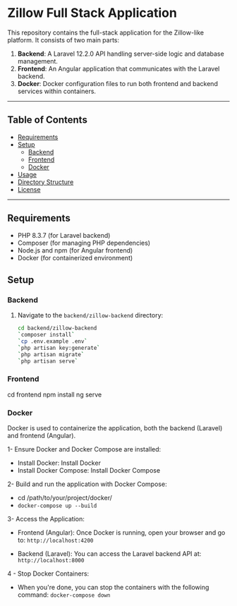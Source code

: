 # Zillow Full Stack Application

This repository contains the full-stack application for the Zillow-like platform. It consists of two main parts:

1. **Backend**: A Laravel 12.2.0 API handling server-side logic and database management.
2. **Frontend**: An Angular application that communicates with the Laravel backend.
3. **Docker**: Docker configuration files to run both frontend and backend services within containers.

---

## Table of Contents

- [Requirements](#requirements)
- [Setup](#setup)
  - [Backend](#backend)
  - [Frontend](#frontend)
  - [Docker](#docker)
- [Usage](#usage)
- [Directory Structure](#directory-structure)
- [License](#license)

---

## Requirements

- PHP 8.3.7 (for Laravel backend)
- Composer (for managing PHP dependencies)
- Node.js and npm (for Angular frontend)
- Docker (for containerized environment)


## Setup

### Backend

1. Navigate to the `backend/zillow-backend` directory:
   ```bash
   cd backend/zillow-backend
   `composer install`
   `cp .env.example .env`
   `php artisan key:generate`
   `php artisan migrate`
   `php artisan serve`
   ```

### Frontend

cd frontend
npm install
ng serve

### Docker

Docker is used to containerize the application, both the backend (Laravel) and frontend (Angular).

1- Ensure Docker and Docker Compose are installed:

- Install Docker: Install Docker
- Install Docker Compose: Install Docker Compose

2- Build and run the application with Docker Compose:

- cd /path/to/your/project/docker/
- `docker-compose up --build`

3- Access the Application:

- Frontend (Angular): Once Docker is running, open your browser and go to: `http://localhost:4200`

- Backend (Laravel): You can access the Laravel backend API at: `http://localhost:8000`

4 - Stop Docker Containers:

- When you're done, you can stop the containers with the following command:
  `docker-compose down`
